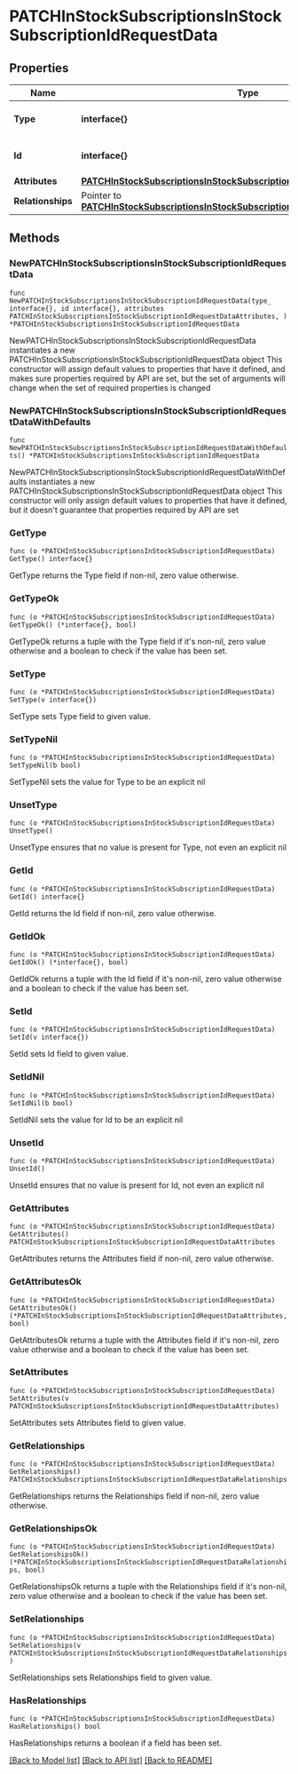 # PATCHInStockSubscriptionsInStockSubscriptionIdRequestData

## Properties

Name | Type | Description | Notes
------------ | ------------- | ------------- | -------------
**Type** | **interface{}** | The resource&#39;s type | 
**Id** | **interface{}** | The resource&#39;s id | 
**Attributes** | [**PATCHInStockSubscriptionsInStockSubscriptionIdRequestDataAttributes**](PATCHInStockSubscriptionsInStockSubscriptionIdRequestDataAttributes.md) |  | 
**Relationships** | Pointer to [**PATCHInStockSubscriptionsInStockSubscriptionIdRequestDataRelationships**](PATCHInStockSubscriptionsInStockSubscriptionIdRequestDataRelationships.md) |  | [optional] 

## Methods

### NewPATCHInStockSubscriptionsInStockSubscriptionIdRequestData

`func NewPATCHInStockSubscriptionsInStockSubscriptionIdRequestData(type_ interface{}, id interface{}, attributes PATCHInStockSubscriptionsInStockSubscriptionIdRequestDataAttributes, ) *PATCHInStockSubscriptionsInStockSubscriptionIdRequestData`

NewPATCHInStockSubscriptionsInStockSubscriptionIdRequestData instantiates a new PATCHInStockSubscriptionsInStockSubscriptionIdRequestData object
This constructor will assign default values to properties that have it defined,
and makes sure properties required by API are set, but the set of arguments
will change when the set of required properties is changed

### NewPATCHInStockSubscriptionsInStockSubscriptionIdRequestDataWithDefaults

`func NewPATCHInStockSubscriptionsInStockSubscriptionIdRequestDataWithDefaults() *PATCHInStockSubscriptionsInStockSubscriptionIdRequestData`

NewPATCHInStockSubscriptionsInStockSubscriptionIdRequestDataWithDefaults instantiates a new PATCHInStockSubscriptionsInStockSubscriptionIdRequestData object
This constructor will only assign default values to properties that have it defined,
but it doesn't guarantee that properties required by API are set

### GetType

`func (o *PATCHInStockSubscriptionsInStockSubscriptionIdRequestData) GetType() interface{}`

GetType returns the Type field if non-nil, zero value otherwise.

### GetTypeOk

`func (o *PATCHInStockSubscriptionsInStockSubscriptionIdRequestData) GetTypeOk() (*interface{}, bool)`

GetTypeOk returns a tuple with the Type field if it's non-nil, zero value otherwise
and a boolean to check if the value has been set.

### SetType

`func (o *PATCHInStockSubscriptionsInStockSubscriptionIdRequestData) SetType(v interface{})`

SetType sets Type field to given value.


### SetTypeNil

`func (o *PATCHInStockSubscriptionsInStockSubscriptionIdRequestData) SetTypeNil(b bool)`

 SetTypeNil sets the value for Type to be an explicit nil

### UnsetType
`func (o *PATCHInStockSubscriptionsInStockSubscriptionIdRequestData) UnsetType()`

UnsetType ensures that no value is present for Type, not even an explicit nil
### GetId

`func (o *PATCHInStockSubscriptionsInStockSubscriptionIdRequestData) GetId() interface{}`

GetId returns the Id field if non-nil, zero value otherwise.

### GetIdOk

`func (o *PATCHInStockSubscriptionsInStockSubscriptionIdRequestData) GetIdOk() (*interface{}, bool)`

GetIdOk returns a tuple with the Id field if it's non-nil, zero value otherwise
and a boolean to check if the value has been set.

### SetId

`func (o *PATCHInStockSubscriptionsInStockSubscriptionIdRequestData) SetId(v interface{})`

SetId sets Id field to given value.


### SetIdNil

`func (o *PATCHInStockSubscriptionsInStockSubscriptionIdRequestData) SetIdNil(b bool)`

 SetIdNil sets the value for Id to be an explicit nil

### UnsetId
`func (o *PATCHInStockSubscriptionsInStockSubscriptionIdRequestData) UnsetId()`

UnsetId ensures that no value is present for Id, not even an explicit nil
### GetAttributes

`func (o *PATCHInStockSubscriptionsInStockSubscriptionIdRequestData) GetAttributes() PATCHInStockSubscriptionsInStockSubscriptionIdRequestDataAttributes`

GetAttributes returns the Attributes field if non-nil, zero value otherwise.

### GetAttributesOk

`func (o *PATCHInStockSubscriptionsInStockSubscriptionIdRequestData) GetAttributesOk() (*PATCHInStockSubscriptionsInStockSubscriptionIdRequestDataAttributes, bool)`

GetAttributesOk returns a tuple with the Attributes field if it's non-nil, zero value otherwise
and a boolean to check if the value has been set.

### SetAttributes

`func (o *PATCHInStockSubscriptionsInStockSubscriptionIdRequestData) SetAttributes(v PATCHInStockSubscriptionsInStockSubscriptionIdRequestDataAttributes)`

SetAttributes sets Attributes field to given value.


### GetRelationships

`func (o *PATCHInStockSubscriptionsInStockSubscriptionIdRequestData) GetRelationships() PATCHInStockSubscriptionsInStockSubscriptionIdRequestDataRelationships`

GetRelationships returns the Relationships field if non-nil, zero value otherwise.

### GetRelationshipsOk

`func (o *PATCHInStockSubscriptionsInStockSubscriptionIdRequestData) GetRelationshipsOk() (*PATCHInStockSubscriptionsInStockSubscriptionIdRequestDataRelationships, bool)`

GetRelationshipsOk returns a tuple with the Relationships field if it's non-nil, zero value otherwise
and a boolean to check if the value has been set.

### SetRelationships

`func (o *PATCHInStockSubscriptionsInStockSubscriptionIdRequestData) SetRelationships(v PATCHInStockSubscriptionsInStockSubscriptionIdRequestDataRelationships)`

SetRelationships sets Relationships field to given value.

### HasRelationships

`func (o *PATCHInStockSubscriptionsInStockSubscriptionIdRequestData) HasRelationships() bool`

HasRelationships returns a boolean if a field has been set.


[[Back to Model list]](../README.md#documentation-for-models) [[Back to API list]](../README.md#documentation-for-api-endpoints) [[Back to README]](../README.md)


